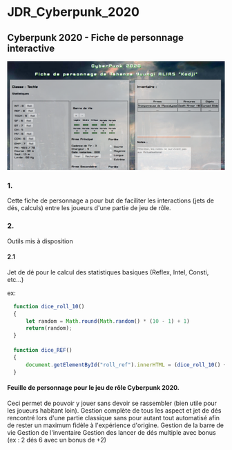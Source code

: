 # JDR_Cyberpunk_2020


## Cyberpunk 2020 - Fiche de personnage interactive
![Preview of CyberPunk2020](https://raw.githubusercontent.com/Bernardjacques/JDR_Cyberpunk_2020/master/img/Preview_CyberPunk2020.png)


### 1.
Cette fiche de personnage a pour but de faciliter les interactions (jets de dés, calculs) entre les joueurs d'une partie de jeu de rôle.

### 2.
Outils mis à disposition

#### 2.1
Jet de dé pour le calcul des statistiques basiques (Reflex, Intel, Consti, etc...)

ex:
```javascript
  function dice_roll_10()
  {
      let random = Math.round(Math.random() * (10 - 1) + 1)
      return(random);
  }
  
  function dice_REF()
  {
      document.getElementById("roll_ref").innerHTML = (dice_roll_10() + REF)
  }
```

#### Feuille de personnage pour le jeu de rôle Cyberpunk 2020.
Ceci permet de pouvoir y jouer sans devoir se rassembler (bien utile pour les joueurs habitant loin).
Gestion complète de tous les aspect et jet de dés rencontré lors d'une partie classique sans pour autant tout automatisé afin de rester un maximum fidèle à l'expérience d'origine.
  Gestion de la barre de vie
  Gestion de l'inventaire
  Gestion des lancer de dés multiple avec bonus (ex : 2 dés 6 avec un bonus de +2)


